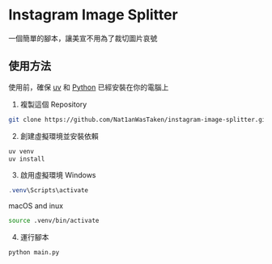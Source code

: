 # Instagram Image Splitter

一個簡單的腳本，讓美宣不用為了裁切圖片哀號

## 使用方法

使用前，確保 [uv](https://github.com/astral-sh/uv) 和 [Python](https://www.python.org) 已經安裝在你的電腦上

1. 複製這個 Repository
  ```bash
  git clone https://github.com/Nat1anWasTaken/instagram-image-splitter.git
  ```
2. 創建虛擬環境並安裝依賴
  ```bash
  uv venv
  uv install
  ```
3. 啟用虛擬環境
  Windows
  ```powershell
  .venv\Scripts\activate
  ```
  macOS and inux
  ```bash
  source .venv/bin/activate
  ```
4. 運行腳本
  ```bash
  python main.py
  ```